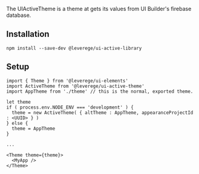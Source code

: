 
The UIActiveTheme is a theme at gets its values from UI Builder's firebase database.

## Installation

```
npm install --save-dev @leverege/ui-active-library
```

## Setup

```
import { Theme } from '@leverege/ui-elements'
import ActiveTheme from '@leverege/ui-active-theme'
import AppTheme from './theme' // this is the normal, exported theme.

let theme 
if ( process.env.NODE_ENV === 'development' ) {
  theme = new ActiveTheme( { altTheme : AppTheme, appearanceProjectId : <UUID> } )
} else {
  theme = AppTheme
}

...

<Theme theme={theme}>
  <MyApp />
</Theme>

```
